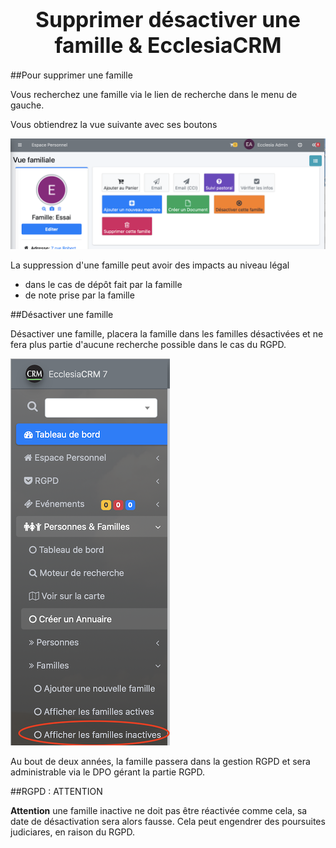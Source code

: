 # <center><big>Supprimer désactiver une famille & Ecclesia**CRM** </big></center>

##Pour supprimer une famille

Vous recherchez une famille via le lien de recherche dans le menu de gauche.

Vous obtiendrez la vue suivante avec ses boutons

![Screenshot](../../../img/family/admin/suppressFamily.png)

La suppression d'une famille peut avoir des impacts au niveau légal

- dans le cas de dépôt fait par la famille
- de note prise par la famille

##Désactiver une famille

Désactiver une famille, placera la famille dans les familles désactivées et ne fera plus partie d'aucune recherche possible dans le cas du RGPD.

![Screenshot](../../../img/family/admin/familydeactivate.png)

Au bout de deux années, la famille passera dans la gestion RGPD et sera administrable via le DPO gérant la partie RGPD.

##RGPD : ATTENTION

**Attention** une famille inactive ne doit pas être réactivée comme cela, sa date de désactivation sera alors fausse. Cela peut engendrer des poursuites judiciares, en raison du RGPD.
